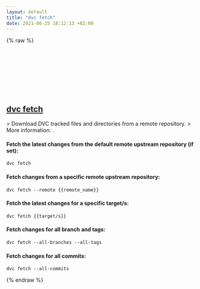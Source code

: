 ```yaml
---
layout: default
title: "dvc fetch"
date: 2021-06-25 18:12:13 +02:00
---
```

{% raw %}
<h2 id="dvc-fetch">
  <a href="/en/common/dvc-fetch.html">dvc fetch</a> <a href="#dvc-fetch"><svg class="icon">
    <use href="/assets/images/unicode_sprite.svg#link" />
  </svg></a>
</h2>
> Download DVC tracked files and directories from a remote repository.
> More information: <https://dvc.org/doc/command-reference/fetch>.

#### Fetch the latest changes from the default remote upstream repository (if set):
```shell
dvc fetch
```
#### Fetch changes from a specific remote upstream repository:
```shell
dvc fetch --remote {{remote_name}}
```
#### Fetch the latest changes for a specific target/s:
```shell
dvc fetch {{target/s}}
```
#### Fetch changes for all branch and tags:
```shell
dvc fetch --all-branches --all-tags
```
#### Fetch changes for all commits:
```shell
dvc fetch --all-commits
```
{% endraw %}